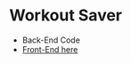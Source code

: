 # Workout Saver
* Back-End Code
* [Front-End here](https://github.com/NickRylander/workoutsaver-front-end)